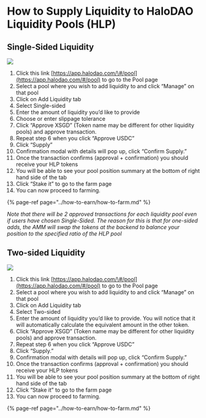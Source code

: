 # How to Supply Liquidity to HaloDAO Liquidity Pools \(HLP\)

## **Single-Sided Liquidity**

![](../../.gitbook/assets/add-lig-single.gif)

1. Click this link [https://app.halodao.com/\#/pool](https://app.halodao.com/#/pool) to go to the Pool page
2. Select a pool where you wish to add liquidity to and click “Manage” on that pool
3. Click on Add Liquidity tab
4. Select Single-sided
5. Enter the amount of liquidity you’d like to provide  
6. Choose or enter  slippage tolerance 
7. Click “Approve XSGD” \(Token name may be different for other liquidity pools\) and approve transaction.
8. Repeat step 6 when you click “Approve USDC”
9. Click “Supply” 
10. Confirmation modal with details will pop up, click “Confirm Supply.”
11. Once the transaction confirms \(approval + confirmation\) you should receive your HLP tokens
12. You will be able to see your pool position summary at the bottom of right hand side of the tab
13. Click “Stake it” to go to the farm page
14. You can now proceed to farming.

{% page-ref page="../how-to-earn/how-to-farm.md" %}



_Note that there will be 2 approved transactions for each liquidity pool even if users have chosen Single-Sided. The reason for this is that for one-sided adds, the AMM will swap the tokens at the backend to balance your position to the specified ratio of the HLP pool_

## **Two-sided Liquidity**

![](../../.gitbook/assets/add-liq-two-sided.gif)

1. Click this link [https://app.halodao.com/\#/pool](https://app.halodao.com/#/pool) to go to the Pool page
2. Select a pool where you wish to add liquidity to and click “Manage” on that pool
3. Click on Add Liquidity tab
4. Select Two-sided
5. Enter the amount of liquidity you’d like to provide. You will notice that it will automatically calculate the equivalent amount in the other token. 
6. Click “Approve XSGD” \(Token name may be different for other liquidity pools\) and approve transaction.
7. Repeat step 6 when you click “Approve USDC”
8. Click “Supply.” 
9. Confirmation modal with details will pop up, click “Confirm Supply.”
10. Once the transaction confirms \(approval + confirmation\) you should receive your HLP tokens
11. You will be able to see your pool position summary at the bottom of right hand side of the tab
12. Click “Stake it” to go to the farm page
13. You can now proceed to farming.

{% page-ref page="../how-to-earn/how-to-farm.md" %}



